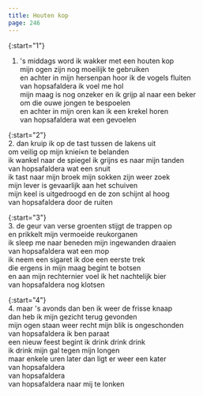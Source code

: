 ```yaml
---
title: Houten kop
page: 246
---  
```



{:start="1"}  
1.  's middags word ik wakker met een houten kop  
mijn ogen zijn nog moeilijk te gebruiken  
en achter in mijn hersenpan hoor ik de vogels fluiten  
van hopsafaldera ik voel me hol  
mijn maag is nog onzeker en ik grijp al naar een beker  
om die ouwe jongen te bespoelen  
en achter in mijn oren kan ik een krekel horen  
van hopsafaldera wat een gevoelen  


{:start="2"}  
2. dan kruip ik op de tast tussen de lakens uit  
om veilig op mijn knieí«n te belanden  
ik wankel naar de spiegel ik grijns es naar mijn tanden  
van hopsafaldera wat een snuit  
ik tast naar mijn broek mijn sokken zijn weer zoek  
mijn lever is gevaarlijk aan het schuiven  
mijn keel is uitgedroogd en de zon schijnt al hoog  
van hopsafaldera door de ruiten  


{:start="3"}  
3. de geur van verse groenten stijgt de trappen op  
en prikkelt mijn vermoeide reukorganen  
ik sleep me naar beneden mijn ingewanden draaien  
van hopsafaldera wat een mop  
ik neem een sigaret ik doe een eerste trek  
die ergens in mijn maag begint te botsen  
en aan mijn rechternier voel ik het nachtelijk bier  
van hopsafaldera nog klotsen  


{:start="4"}  
4. maar 's avonds dan ben ik weer de frisse knaap  
dan heb ik mijn gezicht terug gevonden  
mijn ogen staan weer recht mijn blik is ongeschonden  
van hopsafaldera ik ben paraat  
een nieuw feest begint ik drink drink drink  
ik drink mijn gal tegen mijn longen  
maar enkele uren later dan ligt er weer een kater  
van hopsafaldera  
van hopsafaldera  
van hopsafaldera naar mij te lonken  